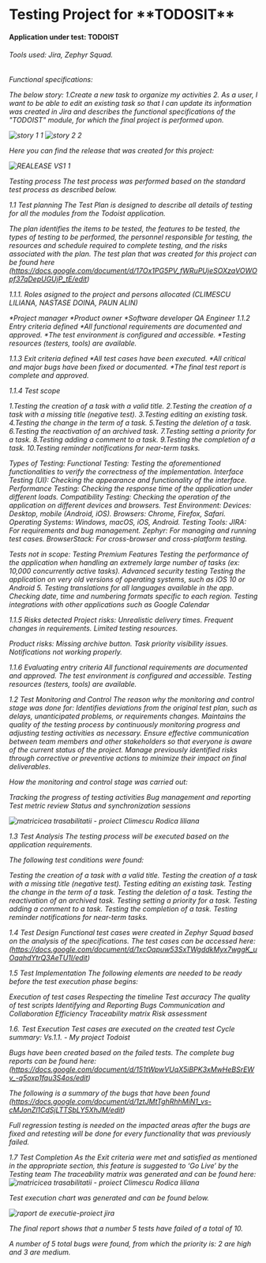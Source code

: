 <h1>Testing Project for **TODOSIT**</h1>

<h4>Application under test: TODOIST<h4>
<h6>Tools used: Jira, Zephyr Squad.<h6>

<p>Functional specifications:<p>
<p>The below story:
  1.Create a new task to organize my activities 
  2. As a user, I want to be able to edit an existing task so that I can update its information was created in Jira and describes the functional specifications of the "TODOIST" module, for which the final project is performed upon.<p>

![story 1 1](https://github.com/user-attachments/assets/f58f2fc4-4943-461f-b08c-a9ce99918ca6)
![story 2 2](https://github.com/user-attachments/assets/ecb0f76b-5900-4bd7-87ff-ea3706c302c7)


Here you can find the release that was created for this project:

![REALEASE VS1 1](https://github.com/user-attachments/assets/b5900f56-13d1-4bce-a1f7-cab3924bb075)

Testing process
The test process was performed based on the standard test process as described below.

1.1 Test planning
The Test Plan is designed to describe all details of testing for all the modules from the Todoist application.

The plan identifies the items to be tested, the features to be tested, the types of testing to be performed, the personnel responsible for testing, the resources and schedule required to complete testing, and the risks associated with the plan. The test plan that was created for this project can be found here (https://docs.google.com/document/d/17Ox1PG5PV_fWRuPUjeSOXzqVOWOpf37qDepUGUjP_tE/edit)

1.1.1. Roles asigned to the project and persons allocated
(CLIMESCU LILIANA, NASTASE DOINA, PAUN ALIN)

*Project manager
*Product owner
*Software developer
QA Engineer
1.1.2 Entry criteria defined
*All functional requirements are documented and approved.
*The test environment is configured and accessible.
*Testing resources (testers, tools) are available.

1.1.3 Exit criteria defined
*All test cases have been executed.
*All critical and major bugs have been fixed or documented.
*The final test report is complete and approved.

1.1.4 Test scope

1.Testing the creation of a task with a valid title.
2.Testing the creation of a task with a missing title (negative test).
3.Testing editing an existing task.
4.Testing the change in the term of a task.
5.Testing the deletion of a task.
6.Testing the reactivation of an archived task.
7.Testing setting a priority for a task.
8.Testing adding a comment to a task.
9.Testing the completion of a task.
10.Testing reminder notifications for near-term tasks.

Types of Testing:
Functional Testing: Testing the aforementioned functionalities to verify the correctness of the implementation.
Interface Testing (UI): Checking the appearance and functionality of the interface.
Performance Testing: Checking the response time of the application under different loads.
Compatibility Testing: Checking the operation of the application on different devices and browsers.
Test Environment:
Devices: Desktop, mobile (Android, iOS).
Browsers: Chrome, Firefox, Safari.
Operating Systems: Windows, macOS, iOS, Android.
Testing Tools:
JIRA: For requirements and bug management.
Zephyr: For managing and running test cases.
BrowserStack: For cross-browser and cross-platform testing.

Tests not in scope:
Testing Premium Features
Testing the performance of the application when handling an extremely large number of tasks (ex: 10,000 concurrently active tasks).
Advanced security testing
Testing the application on very old versions of operating systems, such as iOS 10 or Android 5.
Testing translations for all languages ​​available in the app.
Checking date, time and numbering formats specific to each region.
Testing integrations with other applications such as Google Calendar

1.1.5 Risks detected
Project risks:
Unrealistic delivery times.
Frequent changes in requirements.
Limited testing resources.

Product risks:
Missing archive button.
Task priority visibility issues.
Notifications not working properly.

1.1.6 Evaluating entry criteria
All functional requirements are documented and approved.
The test environment is configured and accessible.
Testing resources (testers, tools) are available.

1.2 Test Monitoring and Control
The reason why the monitoring and control stage was done for:
Identifies deviations from the original test plan, such as delays, unanticipated problems, or requirements changes.
Maintains the quality of the testing process by continuously monitoring progress and adjusting testing activities as necessary.
Ensure effective communication between team members and other stakeholders so that everyone is aware of the current status of the project.
Manage previously identified risks through corrective or preventive actions to minimize their impact on final deliverables.

How the monitoring and control stage was carried out:

Tracking the progress of testing activities
Bug management and reporting
Test metric review
Status and synchronization sessions

![matricicea trasabilitatii - proiect Climescu Rodica liliana](https://github.com/user-attachments/assets/05af4952-313f-4ea7-b39d-494ea2be588d)


1.3 Test Analysis
The testing process will be executed based on the application requirements. 

The following test conditions were found:

Testing the creation of a task with a valid title.
Testing the creation of a task with a missing title (negative test). 
Testing editing an existing task. 
Testing the change in the term of a task. 
Testing the deletion of a task. 
Testing the reactivation of an archived task. 
Testing setting a priority for a task. 
Testing adding a comment to a task. 
Testing the completion of a task. 
Testing reminder notifications for near-term tasks.

1.4 Test Design
Functional test cases were created in Zephyr Squad based on the analysis of the specifications. The test cases can be accessed here: (https://docs.google.com/document/d/1xcOqpuw53SxTWgddkMyx7wggK_uOqahdYtrQ3AeTU1I/edit)

1.5 Test Implementation
The following elements are needed to be ready before the test execution phase begins:

Execution of test cases
Respecting the timeline
Test accuracy
The quality of test scripts
Identifying and Reporting Bugs
Communication and Collaboration Efficiency
Traceability matrix
Risk assessment

1.6. Test Execution
Test cases are executed on the created test Cycle summary: Vs.1.1. - My project Todoist

Bugs have been created based on the failed tests. The complete bug reports can be found here: (https://docs.google.com/document/d/151tWpwVUqX5iBPK3xMwHeBSrEWv_-q5oxp1fqu3S4os/edit)

The following is a summary of the bugs that have been found 
(https://docs.google.com/document/d/1ztJMtTghRhhMiN1_vs-cMJonZl1CdSjLTTSbLY5XhJM/edit)

Full regression testing is needed on the impacted areas after the bugs are fixed and retesting will be done for every functionality that was previously failed.

1.7 Test Completion
As the Exit criteria were met and satisfied as mentioned in the appropriate section, this feature is suggested to ‘Go Live’ by the Testing team
The traceability matrix was generated and can be found here: ![matricicea trasabilitatii - proiect Climescu Rodica liliana](https://github.com/user-attachments/assets/b41698e7-ac66-42b4-80ae-50c745955d0f)


Test execution chart was generated and can be found below.

![raport de executie-proiect jira](https://github.com/user-attachments/assets/7bd48e00-8d16-4f81-a3eb-6e4f68a18d79)

The final report shows that a number 5 tests have failed of a total of 10.

A number of 5 total bugs were found, from which the priority is: 2 are high and 3 are medium.
